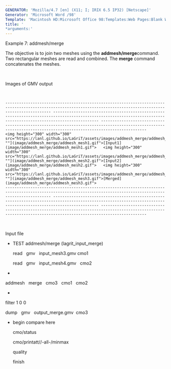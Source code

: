 ```yaml
---
GENERATOR: 'Mozilla/4.7 [en] (X11; I; IRIX 6.5 IP32) [Netscape]'
Generator: 'Microsoft Word /98'
Template: 'Macintosh HD:Microsoft Office 98:Templates:Web Pages:Blank Web Page'
title: '
*arguments:'
---
```


 Example 7: addmesh/merge

  The objective is to join two meshes using the
  **addmesh/merge**command.
  Two rectangular meshes are read and combined. The **merge** command
  concatenates the meshes.

   
 
  Images of GMV output

   
 
    ---------------------------------------------------------------------------------------------------------------------------------------------------------------- ---------------------------------------------------------------------------------------------------------------------------------------------------------------- ----------------------------------------------------------------------------------------------------------------------------------------------------------------
    <img height="300" width="300" src="https://lanl.github.io/LaGriT/assets/images/addmesh_merge/addmesh_mesh1_tn.gif">"" ""](image/addmesh_merge/addmesh_mesh1.gif">[Input1](image/addmesh_merge/addmesh_mesh1.gif">   <img height="300" width="300" src="https://lanl.github.io/LaGriT/assets/images/addmesh_merge/addmesh_mesh2_tn.gif">"" ""](image/addmesh_merge/addmesh_mesh2.gif">[Input2](image/addmesh_merge/addmesh_mesh2.gif">   <img height="300" width="300" src="https://lanl.github.io/LaGriT/assets/images/addmesh_merge/addmesh_mesh3_tn.gif">"" ""](image/addmesh_merge/addmesh_mesh3.gif">[Merged](image/addmesh_merge/addmesh_mesh3.gif">
    ---------------------------------------------------------------------------------------------------------------------------------------------------------------- ---------------------------------------------------------------------------------------------------------------------------------------------------------------- ----------------------------------------------------------------------------------------------------------------------------------------------------------------
 
  

   
 
  Input file

  
* TEST addmesh/merge (lagrit\_input\_merge)

  read   gmv   input\_mesh3.gmv cmo1

  read   gmv   input\_mesh4.gmv   cmo2

  
*

  addmesh   merge   cmo3   cmo1   cmo2

  
*

  filter 1 0 0

  dump   gmv   output\_merge.gmv  cmo3

  
* begin compare here

  cmo/status

  cmo/printatt//-all-/minmax

  quality

  finish

